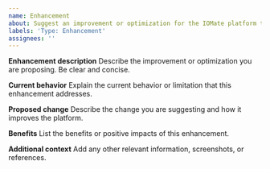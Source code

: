 ```yaml
---
name: Enhancement
about: Suggest an improvement or optimization for the IOMate platform that is not a new feature or bug fix
labels: 'Type: Enhancement'
assignees: ''
---
```


**Enhancement description**
Describe the improvement or optimization you are proposing. Be clear and concise.

**Current behavior**
Explain the current behavior or limitation that this enhancement addresses.

**Proposed change**
Describe the change you are suggesting and how it improves the platform.

**Benefits**
List the benefits or positive impacts of this enhancement.

**Additional context**
Add any other relevant information, screenshots, or references.

